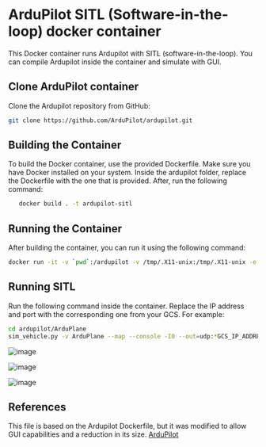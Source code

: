 # ArduPilot SITL (Software-in-the-loop) docker container

This Docker container runs Ardupilot with SITL (software-in-the-loop). You can compile Ardupilot inside the container and simulate with GUI. 

## Clone ArduPilot container

Clone the Ardupilot repository from GitHub:
```bash
git clone https://github.com/ArduPilot/ardupilot.git
```

## Building the Container

To build the Docker container, use the provided Dockerfile. Make sure you have Docker installed on your system. Inside the ardupilot folder, replace the Dockerfile with the one that is provided. After, run the following command:

```bash
   docker build . -t ardupilot-sitl
```

## Running the Container

After building the container, you can run it using the following command:

```bash
docker run -it -v `pwd`:/ardupilot -v /tmp/.X11-unix:/tmp/.X11-unix -e DISPLAY=$DISPLAY ardupilot-sitl /bin/bash 
```

## Running SITL

Run the following command inside the container. Replace the IP address and port with the corresponding one from your GCS. For example:

```bash
cd ardupilot/ArduPlane
sim_vehicle.py -v ArduPlane --map --console -I0 --out=udp:*GCS_IP_ADDRES*:*UDP_PORT*
```

![image](https://github.com/grep265/Docker/assets/81888131/70c1735f-5fff-4cc5-b4aa-db3bdf0142a6)

![image](https://github.com/grep265/Docker/assets/81888131/1f644a94-84c5-42a3-98de-796d5687cb7c)

![image](https://github.com/grep265/Docker/assets/81888131/fda6e606-65c7-492b-90f7-a9a41ec1582c)



## References

This file is based on the Ardupilot Dockerfile, but it was modified to allow GUI capabilities and a reduction in its size.
[ArduPilot](https://github.com/ArduPilot/ardupilot.git)
